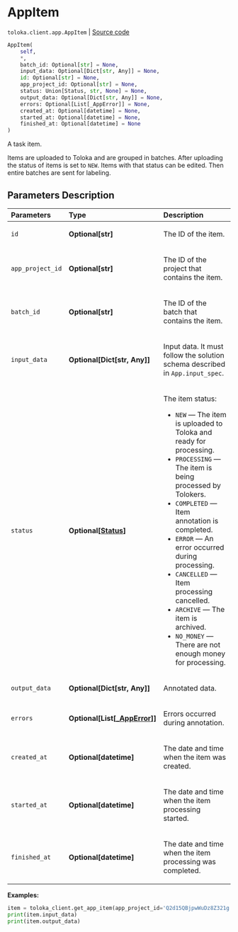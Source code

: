 # AppItem
`toloka.client.app.AppItem` | [Source code](https://github.com/Toloka/toloka-kit/blob/v1.2.2/src/client/app/__init__.py#L187)

```python
AppItem(
    self,
    *,
    batch_id: Optional[str] = None,
    input_data: Optional[Dict[str, Any]] = None,
    id: Optional[str] = None,
    app_project_id: Optional[str] = None,
    status: Union[Status, str, None] = None,
    output_data: Optional[Dict[str, Any]] = None,
    errors: Optional[List[_AppError]] = None,
    created_at: Optional[datetime] = None,
    started_at: Optional[datetime] = None,
    finished_at: Optional[datetime] = None
)
```

A task item.


Items are uploaded to Toloka and are grouped in batches. After uploading the status of items is set to `NEW`.
Items with that status can be edited. Then entire batches are sent for labeling.

## Parameters Description

| Parameters | Type | Description |
| :----------| :----| :-----------|
`id`|**Optional\[str\]**|<p>The ID of the item.</p>
`app_project_id`|**Optional\[str\]**|<p>The ID of the project that contains the item.</p>
`batch_id`|**Optional\[str\]**|<p>The ID of the batch that contains the item.</p>
`input_data`|**Optional\[Dict\[str, Any\]\]**|<p>Input data. It must follow the solution schema described in `App.input_spec`.</p>
`status`|**Optional\[[Status](toloka.client.app.AppItem.Status.md)\]**|<p>The item status:</p> <ul> <li>`NEW` — The item is uploaded to Toloka and ready for processing.</li> <li>`PROCESSING` — The item is being processed by Tolokers.</li> <li>`COMPLETED` — Item annotation is completed.</li> <li>`ERROR` — An error occurred during processing.</li> <li>`CANCELLED` — Item processing cancelled.</li> <li>`ARCHIVE` — The item is archived.</li> <li>`NO_MONEY` — There are not enough money for processing.</li> </ul>
`output_data`|**Optional\[Dict\[str, Any\]\]**|<p>Annotated data.</p>
`errors`|**Optional\[List\[[_AppError](toloka.client.app._AppError.md)\]\]**|<p>Errors occurred during annotation.</p>
`created_at`|**Optional\[datetime\]**|<p>The date and time when the item was created.</p>
`started_at`|**Optional\[datetime\]**|<p>The date and time when the item processing started.</p>
`finished_at`|**Optional\[datetime\]**|<p>The date and time when the item processing was completed.</p>

**Examples:**


```python
item = toloka_client.get_app_item(app_project_id='Q2d15QBjpwWuDz8Z321g', app_item_id='V40aPPA2j64TORQyY54Z')
print(item.input_data)
print(item.output_data)
```
